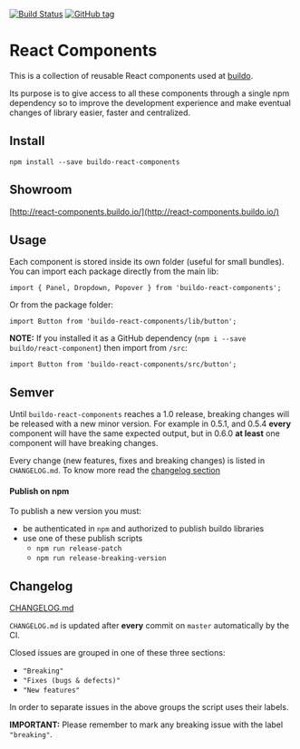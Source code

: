 [![Build Status](https://drone.our.buildo.io/api/badges/buildo/react-components/status.svg)](https://drone.our.buildo.io/buildo/react-components) [![GitHub tag](https://img.shields.io/github/tag/buildo/react-components.svg)](https://github.com/buildo/react-components/releases)

# React Components
This is a collection of reusable React components used at [buildo](http://buildo.io/).

Its purpose is to give access to all these components through a single npm dependency so to improve the development experience and make eventual changes of library easier, faster and centralized.

## Install
`npm install --save buildo-react-components`

## Showroom
[http://react-components.buildo.io/](http://react-components.buildo.io/)

## Usage
Each component is stored inside its own folder (useful for small bundles).
You can import each package directly from the main lib:

`import { Panel, Dropdown, Popover } from 'buildo-react-components';`

Or from the package folder:

`import Button from 'buildo-react-components/lib/button';`

**NOTE:** If you installed it as a GitHub dependency (`npm i --save buildo/react-component`) then import from `/src`:

`import Button from 'buildo-react-components/src/button';`

## Semver
Until `buildo-react-components` reaches a 1.0 release, breaking changes will be released with a new minor version. For example in 0.5.1, and 0.5.4 **every** component will have the same expected output, but in 0.6.0 **at least** one component will have breaking changes.

Every change (new features, fixes and breaking changes) is listed in `CHANGELOG.md`. To know more read the [changelog section](https://github.com/buildo/react-components#changelog)

#### Publish on npm
To publish a new version you must:
- be authenticated in `npm` and authorized to publish buildo libraries
- use one of these publish scripts
  - `npm run release-patch`
  - `npm run release-breaking-version`

## Changelog
[CHANGELOG.md](https://github.com/buildo/react-components/blob/master/CHANGELOG.md)

`CHANGELOG.md` is updated after **every** commit on `master` automatically by the CI.

Closed issues are grouped in one of these three sections:
- `"Breaking"`
- `"Fixes (bugs & defects)"`
- `"New features"`

In order to separate issues in the above groups the script uses their labels.

**IMPORTANT:** Please remember to mark any breaking issue with the label `"breaking"`.
